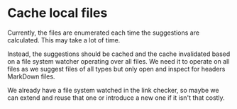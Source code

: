 # Cache local files

Currently, the files are enumerated each time the suggestions are calculated. This may take a lot of time.

Instead, the suggestions should be cached and the cache invalidated based on a file system watcher operating over all files.
We need it to operate on all files as we suggest files of all types but only open and inspect for headers MarkDown files.

We already have a file system watched in the link checker, so maybe we can extend and reuse that one or introduce a new one if it isn't that costly.
